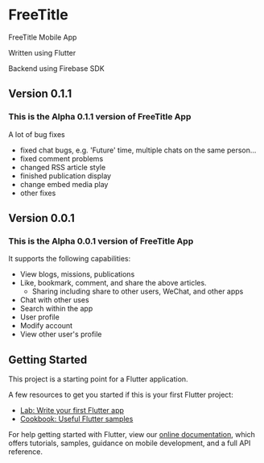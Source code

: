 # FreeTitle

FreeTitle Mobile App

Written using Flutter 

Backend using Firebase SDK

## Version 0.1.1
### This is the Alpha 0.1.1 version of FreeTitle App
A lot of bug fixes

* fixed chat bugs, e.g. 'Future' time, multiple chats on the same person...
* fixed comment problems
* changed RSS article style
* finished publication display
* change embed media play
* other fixes

## Version 0.0.1
### This is the Alpha 0.0.1 version of FreeTitle App
It supports the following capabilities: 
* View blogs, missions, publications
* Like, bookmark, comment, and share the above articles. 
    * Sharing including share to other users, WeChat, and other apps
* Chat with other uses
* Search within the app
* User profile 
* Modify account
* View other user's profile

## Getting Started

This project is a starting point for a Flutter application.

A few resources to get you started if this is your first Flutter project:

- [Lab: Write your first Flutter app](https://flutter.dev/docs/get-started/codelab)
- [Cookbook: Useful Flutter samples](https://flutter.dev/docs/cookbook)

For help getting started with Flutter, view our
[online documentation](https://flutter.dev/docs), which offers tutorials,
samples, guidance on mobile development, and a full API reference.
